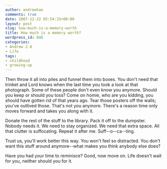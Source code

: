 ```yaml
---
author: andrewhao
comments: true
date: 2007-12-22 05:54:33+00:00
layout: post
slug: how-much-is-a-memory-worth
title: How much is a memory worth?
wordpress_id: 846
categories:
- Andrew 2.0
- Life
tags:
- childhood
- growing-up
---
```


Then throw it all into piles and funnel them into boxes. You don't need that trinket and Lord knows when the last time you took a look at that photograph. Some of these people don't even know you anymore. Should you keep or should you toss? Come on homie, who are you kidding, you should have gotten rid of that years ago. Tear those posters off the walls; you've outlived those. That's not you anymore. There's a reason time only moves forward and takes you along with it.

Donate the rest of the stuff to the library. Pack it off to the dumpster. Nobody needs it. We need to stay organized. We need that extra space. All that clutter is suffocating. Repeat it after me. Suff--o--ca--ting.

Trust us, you'll work better this way. You won't feel so distracted. You don't want this stuff around anymore--what makes you think anybody else does?

Have you had your time to reminisce? Good, now move on. Life doesn't wait for you, neither should you for it.
